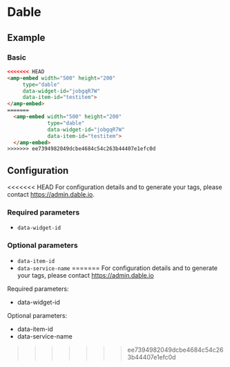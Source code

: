<!---
Copyright 2017 The AMP HTML Authors. All Rights Reserved.

Licensed under the Apache License, Version 2.0 (the "License");
you may not use this file except in compliance with the License.
You may obtain a copy of the License at

      http://www.apache.org/licenses/LICENSE-2.0

Unless required by applicable law or agreed to in writing, software
distributed under the License is distributed on an "AS-IS" BASIS,
WITHOUT WARRANTIES OR CONDITIONS OF ANY KIND, either express or implied.
See the License for the specific language governing permissions and
limitations under the License.
-->

# Dable

## Example

### Basic

```html
<<<<<<< HEAD
<amp-embed width="500" height="200"
     type="dable"
     data-widget-id="jobgqR7W"
     data-item-id="testitem">
</amp-embed>
=======
  <amp-embed width="500" height="200"
             type="dable"
             data-widget-id="jobgqR7W"
             data-item-id="testitem">
  </amp-embed>
>>>>>>> ee7394982049dcbe4684c54c263b44407e1efc0d
```

## Configuration

<<<<<<< HEAD
For configuration details and to generate your tags, please contact https://admin.dable.io.

### Required parameters

- `data-widget-id`

### Optional parameters

- `data-item-id`
- `data-service-name`
=======
For configuration details and to generate your tags, please contact https://admin.dable.io

Required parameters:

- data-widget-id

Optional parameters:

- data-item-id
- data-service-name
>>>>>>> ee7394982049dcbe4684c54c263b44407e1efc0d
